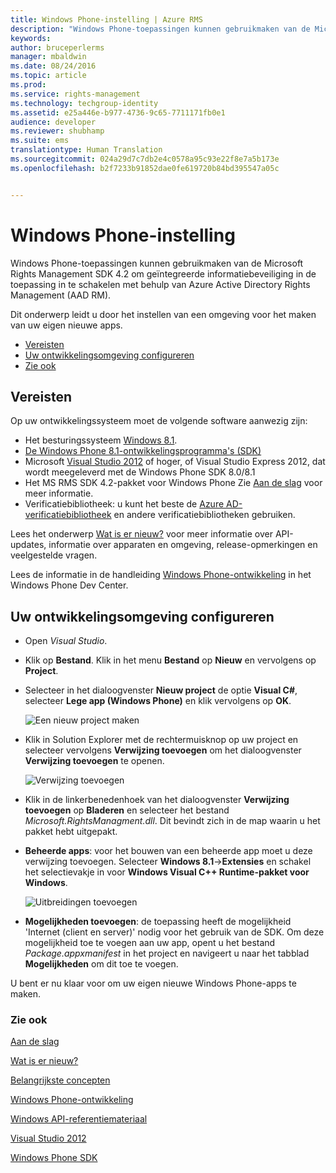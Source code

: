```yaml
---
title: Windows Phone-instelling | Azure RMS
description: "Windows Phone-toepassingen kunnen gebruikmaken van de Microsoft Rights Management SDK 4.2 om geïntegreerde informatiebeveiliging in de toepassing in te schakelen."
keywords: 
author: bruceperlerms
manager: mbaldwin
ms.date: 08/24/2016
ms.topic: article
ms.prod: 
ms.service: rights-management
ms.technology: techgroup-identity
ms.assetid: e25a446e-b977-4736-9c65-7711171fb0e1
audience: developer
ms.reviewer: shubhamp
ms.suite: ems
translationtype: Human Translation
ms.sourcegitcommit: 024a29d7c7db2e4c0578a95c93e22f8e7a5b173e
ms.openlocfilehash: b2f7233b91852dae0fe619720b84bd395547a05c


---
```


# Windows Phone-instelling


Windows Phone-toepassingen kunnen gebruikmaken van de Microsoft Rights Management SDK 4.2 om geïntegreerde informatiebeveiliging in de toepassing in te schakelen met behulp van Azure Active Directory Rights Management (AAD RM).

Dit onderwerp leidt u door het instellen van een omgeving voor het maken van uw eigen nieuwe apps.

-   [Vereisten](#prerequisites)
-   [Uw ontwikkelingsomgeving configureren](#configuring-your-development-environment)
-   [Zie ook](#see-also)

## Vereisten


Op uw ontwikkelingssysteem moet de volgende software aanwezig zijn:

-   Het besturingssysteem [Windows 8.1](http://windows.microsoft.com/en-US/windows-8/meet).
-   [De Windows Phone 8.1-ontwikkelingsprogramma's (SDK)](http://dev.windowsphone.com/en-us/downloadsdk)
-   Microsoft [Visual Studio 2012](http://www.microsoft.com/visualstudio/eng/products/visual-studio-overview) of hoger, of Visual Studio Express 2012, dat wordt meegeleverd met de Windows Phone SDK 8.0/8.1
-   Het MS RMS SDK 4.2-pakket voor Windows Phone Zie [Aan de slag](get-started.md) voor meer informatie.
-   Verificatiebibliotheek: u kunt het beste de [Azure AD-verificatiebibliotheek](https://msdn.microsoft.com/en-us/library/jj573266.aspx) en andere verificatiebibliotheken gebruiken.

Lees het onderwerp [Wat is er nieuw?](release-notes.md) voor meer informatie over API-updates, informatie over apparaten en omgeving, release-opmerkingen en veelgestelde vragen.

Lees de informatie in de handleiding [Windows Phone-ontwikkeling](https://msdn.microsoft.com/en-us/library/windowsphone/develop/ff402535.aspx) in het Windows Phone Dev Center.

## Uw ontwikkelingsomgeving configureren


-   Open *Visual Studio*.
-   Klik op **Bestand**. Klik in het menu **Bestand** op **Nieuw** en vervolgens op **Project**.
-   Selecteer in het dialoogvenster **Nieuw project** de optie **Visual C\#**, selecteer **Lege app (Windows Phone)** en klik vervolgens op **OK**.

    ![Een nieuw project maken](../media/wpsetup-newproj.png)

-   Klik in Solution Explorer met de rechtermuisknop op uw project en selecteer vervolgens **Verwijzing toevoegen** om het dialoogvenster **Verwijzing toevoegen** te openen.

    ![Verwijzing toevoegen](../media/wpsetup-addref.png)

-   Klik in de linkerbenedenhoek van het dialoogvenster **Verwijzing toevoegen** op **Bladeren** en selecteer het bestand *Microsoft.RightsManagment.dll*. Dit bevindt zich in de map waarin u het pakket hebt uitgepakt.
-   **Beheerde apps**: voor het bouwen van een beheerde app moet u deze verwijzing toevoegen. Selecteer **Windows 8.1**-&gt;**Extensies** en schakel het selectievakje in voor **Windows Visual C++ Runtime-pakket voor Windows**.

    ![Uitbreidingen toevoegen](../media/wpsetup-refmngr.png)

-   **Mogelijkheden toevoegen**: de toepassing heeft de mogelijkheid 'Internet (client en server)' nodig voor het gebruik van de SDK. Om deze mogelijkheid toe te voegen aan uw app, opent u het bestand *Package.appxmanifest* in het project en navigeert u naar het tabblad **Mogelijkheden** om dit toe te voegen.

U bent er nu klaar voor om uw eigen nieuwe Windows Phone-apps te maken.

### Zie ook

[Aan de slag](get-started.md)

[Wat is er nieuw?](release-notes.md)

[Belangrijkste concepten](core-concepts.md)

[Windows Phone-ontwikkeling](https://msdn.microsoft.com/en-us/library/windowsphone/develop/ff402535.aspx)

[Windows API-referentiemateriaal](/rights-management/sdk/4.2/api/winrt/Microsoft.RightsManagement)

[Visual Studio 2012](http://www.microsoft.com/visualstudio/eng/products/visual-studio-overview)

[Windows Phone SDK](http://dev.windowsphone.com/en-us/downloadsdk)

 

 






<!--HONumber=Aug16_HO4-->


